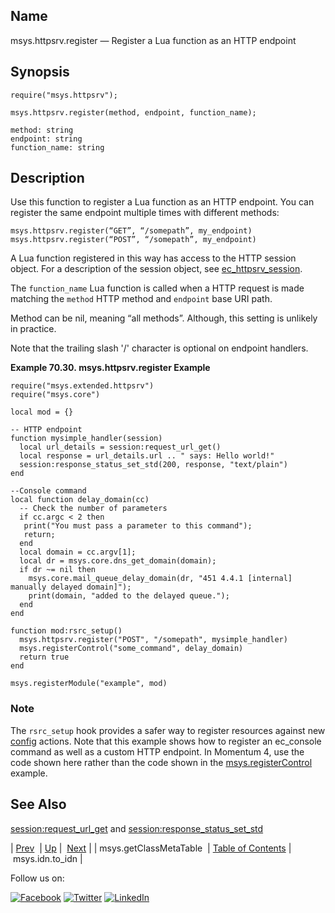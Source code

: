 <a name="lua.ref.msys.httpsrv.register"></a>
## Name

msys.httpsrv.register — Register a Lua function as an HTTP endpoint

<a name="idp16140512"></a>
## Synopsis

`require("msys.httpsrv");`

`msys.httpsrv.register(method, endpoint, function_name);`

```
method: string
endpoint: string
function_name: string
```
<a name="idp16144288"></a>
## Description

Use this function to register a Lua function as an HTTP endpoint. You can register the same endpoint multiple times with different methods:

```
msys.httpsrv.register(“GET”, “/somepath”, my_endpoint)
msys.httpsrv.register(“POST”, “/somepath”, my_endpoint)
```

A Lua function registered in this way has access to the HTTP session object. For a description of the session object, see [ec_httpsrv_session](https://support.messagesystems.com/docs/web-c-api/structs.ec_httpsrv_session.php).

The `function_name` Lua function is called when a HTTP request is made matching the `method` HTTP method and `endpoint` base URI path.

Method can be nil, meaning “all methods”. Although, this setting is unlikely in practice.

Note that the trailing slash '/' character is optional on endpoint handlers.

<a name="lua.ref.msys.httpsrv.register.example"></a>

**Example 70.30. msys.httpsrv.register Example**

```
require("msys.extended.httpsrv")
require("msys.core")

local mod = {}

-- HTTP endpoint
function mysimple_handler(session)
  local url_details = session:request_url_get()
  local response = url_details.url .. " says: Hello world!"
  session:response_status_set_std(200, response, "text/plain")
end

--Console command
local function delay_domain(cc)
  -- Check the number of parameters
  if cc.argc < 2 then
   print("You must pass a parameter to this command");
   return;
  end
  local domain = cc.argv[1];
  local dr = msys.core.dns_get_domain(domain);
  if dr ~= nil then
    msys.core.mail_queue_delay_domain(dr, "451 4.4.1 [internal] manually delayed domain]");
    print(domain, "added to the delayed queue.");
  end
end

function mod:rsrc_setup()
  msys.httpsrv.register("POST", "/somepath", mysimple_handler)
  msys.registerControl("some_command", delay_domain)
  return true
end

msys.registerModule("example", mod)
```

### Note

The `rsrc_setup` hook provides a safer way to register resources against new [config](console_commands.config.php "config") actions. Note that this example shows how to register an ec_console command as well as a custom HTTP endpoint. In Momentum 4, use the code shown here rather than the code shown in the [msys.registerControl](lua.ref.msys.registerControl.php "msys.registerControl") example.

<a name="idp16158512"></a>
## See Also

[session:request_url_get](lua.ref.session_request_url_get.php "session:request_url_get") and [session:response_status_set_std](lua.ref.session_response_status_set_std.php "session:response_status_set_std")

| [Prev](lua.ref.msys.getClassMetaTable.php)  | [Up](lua.function.details.php) |  [Next](lua.ref.msys.idn.php) |
| msys.getClassMetaTable  | [Table of Contents](index.php) |  msys.idn.to_idn |

Follow us on:

[![Facebook](https://support.messagesystems.com/images/icon-facebook.png)](http://www.facebook.com/messagesystems) [![Twitter](https://support.messagesystems.com/images/icon-twitter.png)](http://twitter.com/#!/MessageSystems) [![LinkedIn](https://support.messagesystems.com/images/icon-linkedin.png)](http://www.linkedin.com/company/message-systems)